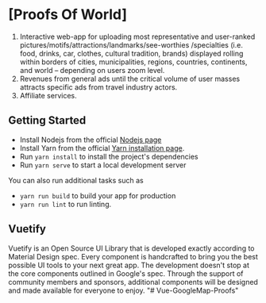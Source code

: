 # [Proofs Of World]

1) Interactive web-app for uploading most representative and user-ranked pictures/motifs/attractions/landmarks/see-worthies /specialties (i.e. food, drinks, car, clothes, cultural tradition, brands) displayed rolling within borders of cities, municipalities, regions, countries, continents, and world – depending on users zoom level. 
2) Revenues from general ads until the critical volume of user masses attracts specific ads from travel industry actors. 
3) Affiliate services.

## Getting Started

- Install Nodejs from the official [Nodejs page](https://nodejs.org/en/)
- Install Yarn from the official [Yarn installation page](https://classic.yarnpkg.com/en/docs/install/#windows-stable).
- Run `yarn install` to install the project's dependencies
- Run `yarn serve` to start a local development server

You can also run additional tasks such as

- `yarn run build` to build your app for production
- `yarn run lint` to run linting.

## Vuetify

Vuetify is an Open Source UI Library that is developed exactly according to Material Design spec. Every component is handcrafted to bring you the best possible UI tools to your next great app. The development doesn't stop at the core components outlined in Google's spec. Through the support of community members and sponsors, additional components will be designed and made available for everyone to enjoy.
"# Vue-GoogleMap-Proofs" 
